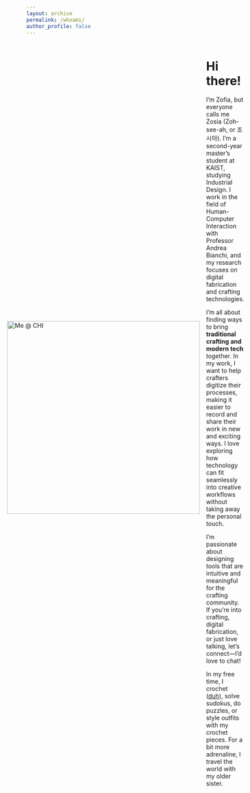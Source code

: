 ```yaml
---
layout: archive
permalink: /whoami/
author_profile: false
---
```

<div style="display: flex; align-items: center;">
  <img src="/images/zosia-at-chi.png" alt="Me @ CHI" style="width: 450px; height: auto; margin-right: 15px; margin-left: -45px;">
  <div>
    <h1 align="left">Hi there!</h1>
    <p>I’m Zofia, but everyone calls me Zosia (Zoh-see-ah, or 조시아). I’m a second-year master’s student at KAIST, studying Industrial Design. I work in the field of Human-Computer Interaction with Professor Andrea Bianchi, and my research focuses on digital fabrication and crafting technologies.</p>
    <p>I’m all about finding ways to bring <b>traditional crafting and modern tech</b> together. In my work, I want to help crafters digitize their processes, making it easier to record and share their work in new and exciting ways. I love exploring how technology can fit seamlessly into creative workflows without taking away the personal touch.</p>
    <p>I’m passionate about designing tools that are intuitive and meaningful for the crafting community. If you’re into crafting, digital fabrication, or just love talking, let’s connect—I’d love to chat!</p>
    <p>In my free time, I crochet (<a href="/fun/">duh</a>), solve sudokus, do puzzles, or style outfits with my crochet pieces. For a bit more adrenaline, I travel the world with my older sister. </p>

  </div>
</div>
